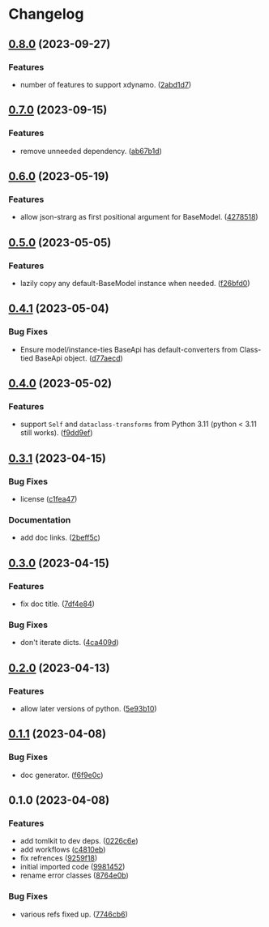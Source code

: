 # Changelog

## [0.8.0](https://github.com/xyngular/py-xmodel/compare/v0.7.0...v0.8.0) (2023-09-27)


### Features

* number of features to support xdynamo. ([2abd1d7](https://github.com/xyngular/py-xmodel/commit/2abd1d7a103e205b50ada9b1db54b52bdda9952b))

## [0.7.0](https://github.com/xyngular/py-xmodel/compare/v0.6.0...v0.7.0) (2023-09-15)


### Features

* remove unneeded dependency. ([ab67b1d](https://github.com/xyngular/py-xmodel/commit/ab67b1d2d63dbb95c18ae39161cb589b243a9fde))

## [0.6.0](https://github.com/xyngular/py-xmodel/compare/v0.5.0...v0.6.0) (2023-05-19)


### Features

* allow json-strarg as first positional argument for BaseModel. ([4278518](https://github.com/xyngular/py-xmodel/commit/42785180a7a56c8e3e6e0bed7d3eb4b1618586a4))

## [0.5.0](https://github.com/xyngular/py-xmodel/compare/v0.4.1...v0.5.0) (2023-05-05)


### Features

* lazily copy any default-BaseModel instance when needed. ([f26bfd0](https://github.com/xyngular/py-xmodel/commit/f26bfd0f17ab103b9889199deffb341be8a5ee72))

## [0.4.1](https://github.com/xyngular/py-xmodel/compare/v0.4.0...v0.4.1) (2023-05-04)


### Bug Fixes

* Ensure model/instance-ties BaseApi has default-converters from Class-tied BaseApi object. ([d77aecd](https://github.com/xyngular/py-xmodel/commit/d77aecd21e684e0a68ae96127e444ea3c1158100))

## [0.4.0](https://github.com/xyngular/py-xmodel/compare/v0.3.1...v0.4.0) (2023-05-02)


### Features

* support `Self` and `dataclass-transforms` from Python 3.11 (python &lt; 3.11 still works). ([f9dd9ef](https://github.com/xyngular/py-xmodel/commit/f9dd9ef29e8baa725a152931acb4008695245165))

## [0.3.1](https://github.com/xyngular/py-xmodel/compare/v0.3.0...v0.3.1) (2023-04-15)


### Bug Fixes

* license ([c1fea47](https://github.com/xyngular/py-xmodel/commit/c1fea478660e5d8e88a7c446640db44fe8942615))


### Documentation

* add doc links. ([2beff5c](https://github.com/xyngular/py-xmodel/commit/2beff5c7a2cdf2cf3d133edaf9b6bc32ba7e3e7d))

## [0.3.0](https://github.com/xyngular/py-xmodel/compare/v0.2.0...v0.3.0) (2023-04-15)


### Features

* fix doc title. ([7df4e84](https://github.com/xyngular/py-xmodel/commit/7df4e844e975ac4c1bbce47edf4a5d0919aa8c42))


### Bug Fixes

* don't iterate dicts. ([4ca409d](https://github.com/xyngular/py-xmodel/commit/4ca409d3d211e6ebfbb93510f2628fecc518e443))

## [0.2.0](https://github.com/xyngular/py-xmodel/compare/v0.1.1...v0.2.0) (2023-04-13)


### Features

* allow later versions of python. ([5e93b10](https://github.com/xyngular/py-xmodel/commit/5e93b1036df794b2333ef8b0bc50bfa49188e023))

## [0.1.1](https://github.com/xyngular/py-xmodel/compare/v0.1.0...v0.1.1) (2023-04-08)


### Bug Fixes

* doc generator. ([f6f9e0c](https://github.com/xyngular/py-xmodel/commit/f6f9e0ce289faf4b59608de68d9da64fb14618bd))

## 0.1.0 (2023-04-08)


### Features

* add tomlkit to dev deps. ([0226c6e](https://github.com/xyngular/py-xmodel/commit/0226c6e50e5ace30c7480517b965cf8b7f429268))
* add workflows ([c4810eb](https://github.com/xyngular/py-xmodel/commit/c4810eba9380ef5ca63be1aaaca2c0c5daa343bd))
* fix refrences ([9259f18](https://github.com/xyngular/py-xmodel/commit/9259f18875eefd3ae88c4d4c6139848636425feb))
* initial imported code ([9981452](https://github.com/xyngular/py-xmodel/commit/9981452059efe8f44f6c7bf99571424771976167))
* rename error classes ([8764e0b](https://github.com/xyngular/py-xmodel/commit/8764e0bfa2719c5224a99e2f8c203c04ab5d5b43))


### Bug Fixes

* various refs fixed up. ([7746cb6](https://github.com/xyngular/py-xmodel/commit/7746cb6aa5ae57832cea3031151a4bd0dfddbd0f))
